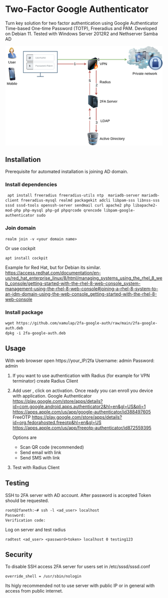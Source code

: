 # Two-Factor Google Authenticator 

Turn key solution for two factor authentication using Google Authenticator Time-based One-time Password (TOTP), Freeradius and PAM. 
Developed on Debian 11. 
Tested with Windows Server 2012R2 and Nethserver Samba AD

![workflow](https://github.com/xamulap/2fa-google-auth/blob/main/pics/2fa.png?raw=true)

## Installation

Prerequisite for automated installation is joining AD domain. 

### Install dependencies
   
     apt install freeradius freeradius-utils ntp  mariadb-server mariadb-client freeradius-mysql realmd packagekit adcli libpam-sss libnss-sss sssd sssd-tools openssh-server sendmail curl apache2 php libapache2-mod-php php-mysql php-gd phpqrcode qrencode libpam-google-authenticator sudo
     
### Join domain

    realm join -v <your domain name>
Or use cockpit

    apt install cockpit

Example for Red Hat, but for Debian its similar.
https://access.redhat.com/documentation/en-us/red_hat_enterprise_linux/8/html/managing_systems_using_the_rhel_8_web_console/getting-started-with-the-rhel-8-web-console_system-management-using-the-rhel-8-web-console#joining-a-rhel-8-system-to-an-idm-domain-using-the-web-console_getting-started-with-the-rhel-8-web-console

### Install package

    wget https://github.com/xamulap/2fa-google-auth/raw/main/2fa-google-auth.deb
    dpkg -i 2fa-google-auth.deb


## Usage

With web browser open https://your_IP/2fa
Username: admin
Password: admin

 1. If you want to use authentication with Radius (for example for VPN terminator) create Radius Client
 2. Add user , click on activation. Once ready you can enroll you device with application. 
	Google Authenticator
	https://play.google.com/store/apps/details?id=com.google.android.apps.authenticator2&hl=en&gl=US&pli=1
	https://apps.apple.com/us/app/google-authenticator/id388497605
	FreeOTP
	https://play.google.com/store/apps/details?id=org.fedorahosted.freeotp&hl=en&gl=US
	https://apps.apple.com/us/app/freeotp-authenticator/id872559395

	Options are 
     - Scan QR code (recommended)
     - Send email with link 
     - Send SMS with link
     
3. Test with Radius Client


## Testing
SSH to 2FA server with AD account. After password is accepted Token should be requested. 

    root@2faneth:~# ssh -l <ad_user> localhost
    Password: 
    Verification code:

Log on server and test radius 

    radtest <ad_user> <password+token> localhost 0 testing123

## Security

To disable SSH access 2FA server for users set in /etc/sssd/sssd.conf

    override_shell = /usr/sbin/nologin

Its higly recommended not to use server with public IP or in general with access from public internet. 



